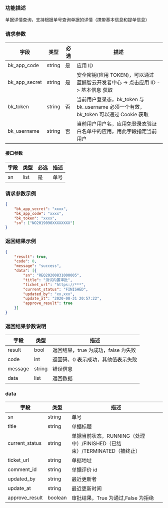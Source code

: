 ### 功能描述

单据详情查询，支持根据单号查询单据的详情（携带基本信息和提单信息）

### 请求参数

| 字段 | 类型 | 必选 |  描述 |
|-----------|------------|--------|------------|
| bk_app_code  |  string    | 是 | 应用 ID     |
| bk_app_secret|  string    | 是 | 安全密钥(应用 TOKEN)，可以通过 蓝鲸智云开发者中心 -&gt; 点击应用 ID -&gt; 基本信息 获取 |
| bk_token     |  string    | 否 | 当前用户登录态，bk_token 与 bk_username 必须一个有效，bk_token 可以通过 Cookie 获取 |
| bk_username  |  string    | 否 | 当前用户用户名，应用免登录态验证白名单中的应用，用此字段指定当前用户 |

#### 接口参数

| 字段        | 类型     | 必选  | 描述                         |
| --------- | ------ | --- | -------------------------- |
| sn        | list | 是   | 单号                       |



### 请求参数示例

```json
{  
    "bk_app_secret": "xxxx", 
    "bk_app_code": "xxxx", 
    "bk_token": "xxxx", 
    "sn": ["NO2019090XXXXXXXX"]
}  
```

### 返回结果示例

```json
{
    "result": true,
    "code": 0,
    "message": "success",
    "data": [{
        "sn": "REQ20200831000005",
        "title": "测试内置审批",
        "ticket_url": "https://***",
        "current_status": "FINISHED",
        "updated_by": "xx,xxx",
        "update_at": "2020-08-31 20:57:22",
        "approve_result": true
    }]
}
```

### 返回结果参数说明

| 字段      | 类型        | 描述                      |
| ------- | --------- | ----------------------- |
| result  | bool      | 返回结果，true 为成功，false 为失败   |
| code    | int       | 返回码，0 表示成功，其他值表示失败       |
| message | string    | 错误信息                    |
| data    | list    | 返回数据 |

### data

| 字段                     | 类型     | 描述       |
| ---------------------- | ------ | -------- |
| sn                     | string | 单号     |
| title                  | string | 单据标题     |
| current_status         | string | 单据当前状态，RUNNING（处理中）/FINISHED（已结束）/TERMINATED（被终止）   |
| ticket_url             | string | 单据地址   |
| comment_id             | string | 单据评价 id   |
| updated_by             | string | 最近更新者    |
| update_at              | string | 最近更新时间   |
| approve_result         | boolean| 审批结果，True 为通过,False 为拒绝|

